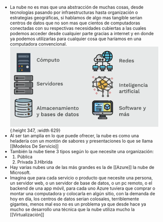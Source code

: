 - La nube no es mas que una abstracción de muchas cosas, desde tecnologías pasando por infraestructuras hasta organización o estrategias geográficas, si hablamos de algo mas tangible serian centros de datos que no son mas que cientos de computadoras conectadas con su respectivas necesidades cubiertas a las cuales podemos acceder desde cualquier parte gracias a internet y en donde ya podemos utilizarlas para cualquier cosa que haríamos en una computadora convencional.
  ![image.png](../assets/image_1677811424238_0.png){:height 347, :width 629}
- Al ser tan amplia en lo que puede ofrecer, la nube es como una heladería con un montón de sabores y presentaciones lo que se llama [[Modelos De Servicio]]
- También la nube tiene 3 tipos según lo que necesite una organización:
- 1. Pública
  2. Privada
  3.Híbrida
- Hay varias nubes una de las más grandes es la de [[Azure]] la nube de Microsoft.
- Imagina que para cada servicio o producto que necesite una persona, un servidor web, o un servidor de base de datos, o un pc remoto, o el backend de una app móvil, para cada uno Azure tuviera que comprar o montar una computadora y colocarla en algún sitio, con la demanda de hoy en día, los centros de datos serian colosales, terriblemente gigantes, menos mal eso no es un problema ya que desde hace ya mucho se desarrollo una técnica que la nube utiliza mucho la [[Virtualización]]